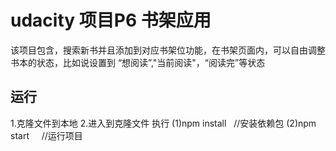 # udacity 项目P6 书架应用

该项目包含，搜索新书并且添加到对应书架位功能，在书架页面内，可以自由调整书本的状态，比如说设置到 “想阅读”,"当前阅读"，“阅读完”等状态



## 运行
1.克隆文件到本地
2.进入到克隆文件 执行
  (1)npm install   //安装依赖包
  (2)npm start     //运行项目

